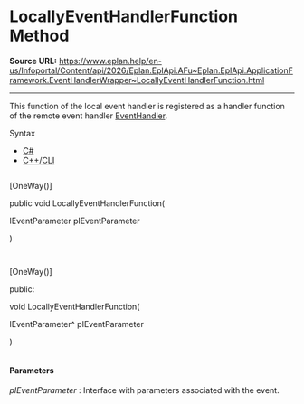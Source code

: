 # LocallyEventHandlerFunction Method

**Source URL:** https://www.eplan.help/en-us/Infoportal/Content/api/2026/Eplan.EplApi.AFu~Eplan.EplApi.ApplicationFramework.EventHandlerWrapper~LocallyEventHandlerFunction.html

---

This function of the local event handler is registered as a handler function of the remote event handler [EventHandler](Eplan.EplApi.AFu~Eplan.EplApi.ApplicationFramework.EventHandler.html).

Syntax

- [C#](#i-syntax-CS)
- [C++/CLI](#i-syntax-CPP2005)

```
```
[OneWay()]

public void LocallyEventHandlerFunction( 

   IEventParameter pIEventParameter

)
```
```

```
```
[OneWay()]

public:

void LocallyEventHandlerFunction( 

   IEventParameter^ pIEventParameter

)
```
```

#### Parameters

*pIEventParameter*
:   Interface with parameters associated with the event.
